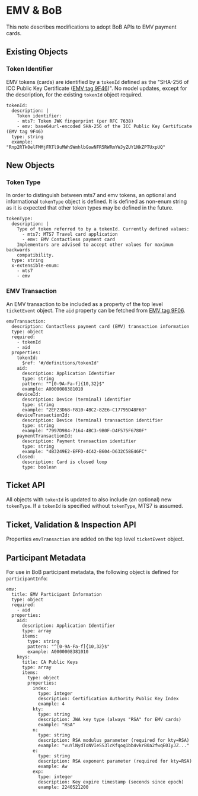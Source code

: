 # EMV & BoB

This note describes modifications to adopt BoB APIs to EMV payment cards.


## Existing Objects

### Token Identifier

EMV tokens (cards) are identified by a `tokenId` defined as the "SHA-256 of ICC Public Key Certificate ([EMV tag 9F46](https://emvlab.org/emvtags/show/t9F46/))". No model updates, except for the description, for the existing `tokenId` object required.

    tokenId:
      description: |
        Token identifier:
        - mts7: Token JWK fingerprint (per RFC 7638)
        - emv: base64url-encoded SHA-256 of the ICC Public Key Certificate (EMV tag 9F46)
      type: string
      example: "Rnp2RTk0elFMMjFRTl9uMWhSWmhlbGowNFR5RWRmYWJyZUY1NkZPTUxpUQ"


## New Objects

### Token Type

In order to distinguish between mts7 and emv tokens, an optional and informational `tokenType` object is defined. It is defined as non-enum string as it is expected that other token types may be defined in the future.

    tokenType:
      description: |
        Type of token referred to by a tokenId. Currently defined values:
          - mts7: MTS7 Travel card application
          - emv: EMV Contactless payment card
        Implementors are advised to accept other values for maximum backwards
        compatibility.
      type: string
      x-extensible-enum:
        - mts7
        - emv


### EMV Transaction

An EMV transaction to be included as a property of the top level `ticketEvent` object. The `aid` property can be fetched from [EMV tag 9F06](https://emvlab.org/emvtags/show/t9F06/).

    emvTransaction:
      description: Contactless payment card (EMV) transaction information
      type: object
      required:
        - tokenId
        - aid
      properties:
        tokenId:
          $ref: '#/definitions/tokenId'
        aid:
          description: Application Identifier
          type: string
          pattern: "^[0-9A-Fa-f]{10,32}$"
          example: A0000008381010
        deviceId:
          description: Device (terminal) identifier
          type: string
          example: "2EF23D68-F810-4BC2-82E6-C17795D48F60"
        deviceTransactionId:
          description: Device (terminal) transaction identifier
          type: string
          example: "7997D984-7164-4BC3-9B0F-D4F575F6780F"
        paymentTransactionId:
          description: Payment transaction identifier
          type: string
          example: "4B3249E2-EFFD-4C42-B604-D632C58E46FC"
        closed:
          description: Card is closed loop
          type: boolean


## Ticket API

All objects with `tokenId` is updated to also include (an optional) new `tokenType`. If a `tokenId` is specified without `tokenType`, MTS7 is assumed.


## Ticket, Validation & Inspection API

Properties `emvTransaction` are added on the top level `ticketEvent` object.


## Participant Metadata

For use in BoB participant metadata, the following object is defined for `participantInfo`:

    emv:
      title: EMV Participant Information
      type: object
      required:
        - aid
      properties:
        aid:
          description: Application Identifier
          type: array
          items:
            type: string
            pattern: "^[0-9A-Fa-f]{10,32}$"
            example: A0000008381010
        keys:
          title: CA Public Keys
          type: array
          items:
            type: object
            properties:
              index:
                type: integer
                description: Certification Authority Public Key Index
                example: 4
              kty:
                type: string
                description: JWA key type (always "RSA" for EMV cards)
                example: "RSA"
              n:
                type: string
                description: RSA modulus parameter (required for kty=RSA)
                example: "vuYlNydToNVIeSS3lcKfqoq1bb4vkrB0a2fwqE0IyJZ..."
              e:
                type: string
                description: RSA exponent parameter (required for kty=RSA)
                example: Aw
              exp:
                type: integer
                description: Key expire timestamp (seconds since epoch)
                example: 2240521200
